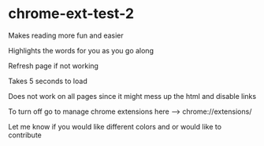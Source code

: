 # chrome-ext-test-2

Makes reading more fun and easier

Highlights the words for you as you go along

Refresh page if not working 

Takes 5 seconds to load

Does not work on all pages since it might mess up the html and disable links 

To turn off go to manage chrome extensions here --> chrome://extensions/

Let me know if you would like different colors and or would like to contribute

